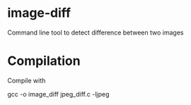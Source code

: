 # image-diff
Command line tool to detect difference between two images


# Compilation
Compile with

gcc -o image_diff jpeg_diff.c -ljpeg